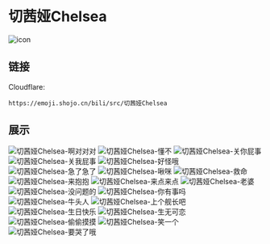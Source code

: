 # 切茜娅Chelsea
![icon](https://emoji.shojo.cn/bili/src/切茜娅Chelsea/icon.png)
## 链接
Cloudflare:
```
https://emoji.shojo.cn/bili/src/切茜娅Chelsea
```
## 展示
![切茜娅Chelsea-啊对对对](https://emoji.shojo.cn/bili/src/切茜娅Chelsea/切茜娅Chelsea-啊对对对.png)
![切茜娅Chelsea-懂不](https://emoji.shojo.cn/bili/src/切茜娅Chelsea/切茜娅Chelsea-懂不.png)
![切茜娅Chelsea-关你屁事](https://emoji.shojo.cn/bili/src/切茜娅Chelsea/切茜娅Chelsea-关你屁事.png)
![切茜娅Chelsea-关我屁事](https://emoji.shojo.cn/bili/src/切茜娅Chelsea/切茜娅Chelsea-关我屁事.png)
![切茜娅Chelsea-好怪哦](https://emoji.shojo.cn/bili/src/切茜娅Chelsea/切茜娅Chelsea-好怪哦.png)
![切茜娅Chelsea-急了急了](https://emoji.shojo.cn/bili/src/切茜娅Chelsea/切茜娅Chelsea-急了急了.png)
![切茜娅Chelsea-啾咪](https://emoji.shojo.cn/bili/src/切茜娅Chelsea/切茜娅Chelsea-啾咪.png)
![切茜娅Chelsea-救命](https://emoji.shojo.cn/bili/src/切茜娅Chelsea/切茜娅Chelsea-救命.png)
![切茜娅Chelsea-来抱抱](https://emoji.shojo.cn/bili/src/切茜娅Chelsea/切茜娅Chelsea-来抱抱.png)
![切茜娅Chelsea-来点来点](https://emoji.shojo.cn/bili/src/切茜娅Chelsea/切茜娅Chelsea-来点来点.png)
![切茜娅Chelsea-老婆](https://emoji.shojo.cn/bili/src/切茜娅Chelsea/切茜娅Chelsea-老婆.png)
![切茜娅Chelsea-没问题的](https://emoji.shojo.cn/bili/src/切茜娅Chelsea/切茜娅Chelsea-没问题的.png)
![切茜娅Chelsea-你有事吗](https://emoji.shojo.cn/bili/src/切茜娅Chelsea/切茜娅Chelsea-你有事吗.png)
![切茜娅Chelsea-牛头人](https://emoji.shojo.cn/bili/src/切茜娅Chelsea/切茜娅Chelsea-牛头人.png)
![切茜娅Chelsea-上个舰长吧](https://emoji.shojo.cn/bili/src/切茜娅Chelsea/切茜娅Chelsea-上个舰长吧.png)
![切茜娅Chelsea-生日快乐](https://emoji.shojo.cn/bili/src/切茜娅Chelsea/切茜娅Chelsea-生日快乐.png)
![切茜娅Chelsea-生无可恋](https://emoji.shojo.cn/bili/src/切茜娅Chelsea/切茜娅Chelsea-生无可恋.png)
![切茜娅Chelsea-偷偷摸摸](https://emoji.shojo.cn/bili/src/切茜娅Chelsea/切茜娅Chelsea-偷偷摸摸.png)
![切茜娅Chelsea-笑一个](https://emoji.shojo.cn/bili/src/切茜娅Chelsea/切茜娅Chelsea-笑一个.png)
![切茜娅Chelsea-要哭了哦](https://emoji.shojo.cn/bili/src/切茜娅Chelsea/切茜娅Chelsea-要哭了哦.png)
